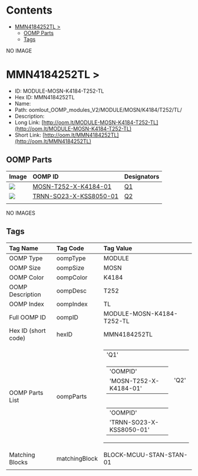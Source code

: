



Contents
========

* [MMN4184252TL > ](#mmn4184252tl--)
	* [OOMP Parts](#oomp-parts)
	* [Tags](#tags)
  
NO IMAGE  
# MMN4184252TL > 

- ID: MODULE-MOSN-K4184-T252-TL
- Hex ID: MMN4184252TL
- Name: 
- Path: oomlout_OOMP_modules_V2/MODULE/MOSN/K4184/T252/TL/
- Description: 
- Long Link: [http://oom.lt/MODULE-MOSN-K4184-T252-TL](http://oom.lt/MODULE-MOSN-K4184-T252-TL)
- Short Link: [http://oom.lt/MMN4184252TL](http://oom.lt/MMN4184252TL)

## OOMP Parts
  

|Image|OOMP ID|Designators|
| :--- | :--- | :--- |
|[![](https://raw.githubusercontent.com/oomlout/oomlout_OOMP_parts_V2/main/MOSN/T252/X/K4184/01/image_140.jpg)](https://github.com/oomlout/oomlout_OOMP_parts_V2/tree/main/MOSN/T252/X/K4184/01/)|[MOSN-T252-X-K4184-01](https://github.com/oomlout/oomlout_OOMP_parts_V2/tree/main/MOSN/T252/X/K4184/01/)|[Q1](https://github.com/oomlout/oomlout_OOMP_parts_V2/tree/main/MOSN/T252/X/K4184/01/)|
|[![](https://raw.githubusercontent.com/oomlout/oomlout_OOMP_parts_V2/main/TRNN/SO23/X/KSS8050/01/image_140.jpg)](https://github.com/oomlout/oomlout_OOMP_parts_V2/tree/main/TRNN/SO23/X/KSS8050/01/)|[TRNN-SO23-X-KSS8050-01](https://github.com/oomlout/oomlout_OOMP_parts_V2/tree/main/TRNN/SO23/X/KSS8050/01/)|[Q2](https://github.com/oomlout/oomlout_OOMP_parts_V2/tree/main/TRNN/SO23/X/KSS8050/01/)|
||||
  
NO IMAGES  
## Tags
  

|Tag Name|Tag Code|Tag Value|
| :--- | :--- | :--- |
|OOMP Type|oompType|MODULE|
|OOMP Size|oompSize|MOSN|
|OOMP Color|oompColor|K4184|
|OOMP Description|oompDesc|T252|
|OOMP Index|oompIndex|TL|
|Full OOMP ID|oompID|MODULE-MOSN-K4184-T252-TL|
|Hex ID (short code)|hexID|MMN4184252TL|
|OOMP Parts List|oompParts|<table><tr><td>'Q1'</td></tr><tr><td> <table><tr><td>'OOMPID'</td></tr><tr><td> 'MOSN-T252-X-K4184-01'</td></tr></table></td><td> 'Q2'</td></tr><tr><td> <table><tr><td>'OOMPID'</td></tr><tr><td> 'TRNN-SO23-X-KSS8050-01'</td></tr></table></td></tr></table>|
|Matching Blocks|matchingBlock|BLOCK-MCUU-STAN-STAN-01|
||||
